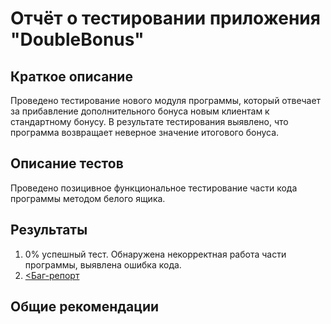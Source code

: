 # Отчёт о тестировании приложения "DoubleBonus"

## Краткое описание

Проведено тестирование нового модуля программы, который отвечает за прибавление дополнительного бонуса новым клиентам к стандартному бонусу. 
В результате тестирования выявлено, что программа возвращает неверное значение итогового бонуса. 

## Описание тестов

Проведено позицивное функциональное тестирование части кода программы методом белого ящика. 


## Результаты

1. 0% успешный тест. Обнаружена некорректная работа части программы, выявлена ошибка кода.
2. [<Баг-репорт]()
## Общие рекомендации
